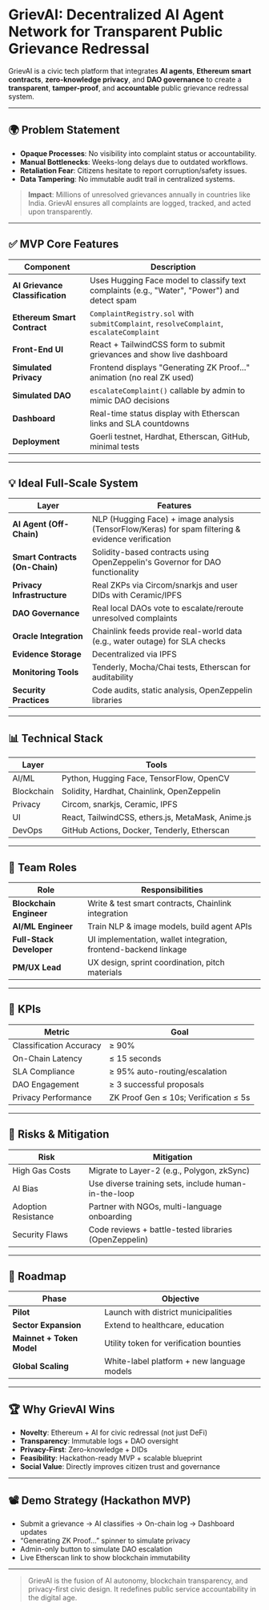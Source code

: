 # GrievAI: Decentralized AI Agent Network for Transparent Public Grievance Redressal

GrievAI is a civic tech platform that integrates **AI agents**, **Ethereum smart contracts**, **zero-knowledge privacy**, and **DAO governance** to create a **transparent**, **tamper-proof**, and **accountable** public grievance redressal system.

---

## 🌍 Problem Statement

- **Opaque Processes**: No visibility into complaint status or accountability.
- **Manual Bottlenecks**: Weeks-long delays due to outdated workflows.
- **Retaliation Fear**: Citizens hesitate to report corruption/safety issues.
- **Data Tampering**: No immutable audit trail in centralized systems.

> **Impact**: Millions of unresolved grievances annually in countries like India. GrievAI ensures all complaints are logged, tracked, and acted upon transparently.

---

## ✅ MVP Core Features

| Component | Description |
|----------|-------------|
| **AI Grievance Classification** | Uses Hugging Face model to classify text complaints (e.g., "Water", "Power") and detect spam |
| **Ethereum Smart Contract** | `ComplaintRegistry.sol` with `submitComplaint`, `resolveComplaint`, `escalateComplaint` |
| **Front-End UI** | React + TailwindCSS form to submit grievances and show live dashboard |
| **Simulated Privacy** | Frontend displays "Generating ZK Proof..." animation (no real ZK used) |
| **Simulated DAO** | `escalateComplaint()` callable by admin to mimic DAO decisions |
| **Dashboard** | Real-time status display with Etherscan links and SLA countdowns |
| **Deployment** | Goerli testnet, Hardhat, Etherscan, GitHub, minimal tests |

---

## 💡 Ideal Full-Scale System

| Layer | Features |
|------|----------|
| **AI Agent (Off-Chain)** | NLP (Hugging Face) + image analysis (TensorFlow/Keras) for spam filtering & evidence verification |
| **Smart Contracts (On-Chain)** | Solidity-based contracts using OpenZeppelin's Governor for DAO functionality |
| **Privacy Infrastructure** | Real ZKPs via Circom/snarkjs and user DIDs with Ceramic/IPFS |
| **DAO Governance** | Real local DAOs vote to escalate/reroute unresolved complaints |
| **Oracle Integration** | Chainlink feeds provide real-world data (e.g., water outage) for SLA checks |
| **Evidence Storage** | Decentralized via IPFS |
| **Monitoring Tools** | Tenderly, Mocha/Chai tests, Etherscan for auditability |
| **Security Practices** | Code audits, static analysis, OpenZeppelin libraries |

---

## 📊 Technical Stack

| Layer | Tools |
|-------|-------|
| AI/ML | Python, Hugging Face, TensorFlow, OpenCV |
| Blockchain | Solidity, Hardhat, Chainlink, OpenZeppelin |
| Privacy | Circom, snarkjs, Ceramic, IPFS |
| UI | React, TailwindCSS, ethers.js, MetaMask, Anime.js |
| DevOps | GitHub Actions, Docker, Tenderly, Etherscan |

---

## 👥 Team Roles

| Role | Responsibilities |
|------|------------------|
| **Blockchain Engineer** | Write & test smart contracts, Chainlink integration |
| **AI/ML Engineer** | Train NLP & image models, build agent APIs |
| **Full-Stack Developer** | UI implementation, wallet integration, frontend-backend linkage |
| **PM/UX Lead** | UX design, sprint coordination, pitch materials |

---

## 🎯 KPIs

| Metric | Goal |
|--------|------|
| Classification Accuracy | ≥ 90% |
| On-Chain Latency | ≤ 15 seconds |
| SLA Compliance | ≥ 95% auto-routing/escalation |
| DAO Engagement | ≥ 3 successful proposals |
| Privacy Performance | ZK Proof Gen ≤ 10s; Verification ≤ 5s |

---

## 🔐 Risks & Mitigation

| Risk | Mitigation |
|------|------------|
| High Gas Costs | Migrate to Layer-2 (e.g., Polygon, zkSync) |
| AI Bias | Use diverse training sets, include human-in-the-loop |
| Adoption Resistance | Partner with NGOs, multi-language onboarding |
| Security Flaws | Code reviews + battle-tested libraries (OpenZeppelin) |

---

## 🚀 Roadmap

| Phase | Objective |
|-------|-----------|
| **Pilot** | Launch with district municipalities |
| **Sector Expansion** | Extend to healthcare, education |
| **Mainnet + Token Model** | Utility token for verification bounties |
| **Global Scaling** | White-label platform + new language models |

---

## 🏆 Why GrievAI Wins

- **Novelty**: Ethereum + AI for civic redressal (not just DeFi)
- **Transparency**: Immutable logs + DAO oversight
- **Privacy-First**: Zero-knowledge + DIDs
- **Feasibility**: Hackathon-ready MVP + scalable blueprint
- **Social Value**: Directly improves citizen trust and governance

---

## 📽️ Demo Strategy (Hackathon MVP)

- Submit a grievance → AI classifies → On-chain log → Dashboard updates
- “Generating ZK Proof…” spinner to simulate privacy
- Admin-only button to simulate DAO escalation
- Live Etherscan link to show blockchain immutability

---

> GrievAI is the fusion of AI autonomy, blockchain transparency, and privacy-first civic design. It redefines public service accountability in the digital age.
